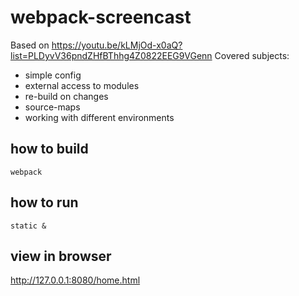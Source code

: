 # webpack-screencast
Based on https://youtu.be/kLMjOd-x0aQ?list=PLDyvV36pndZHfBThhg4Z0822EEG9VGenn
Covered subjects:
+ simple config
+ external access to modules
+ re-build on changes
+ source-maps
+ working with different environments

## how to build
```
webpack
```

## how to run
```
static &
```

## view in browser
http://127.0.0.1:8080/home.html